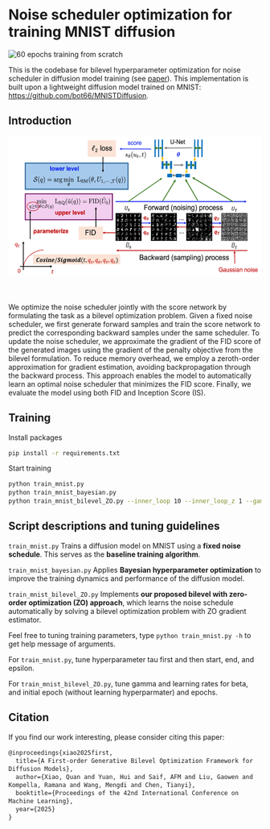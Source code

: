 # Noise scheduler optimization for training MNIST diffusion
![60 epochs training from scratch](assets/demo.gif "60 epochs training from scratch")

This is the codebase for bilevel hyperparameter optimization for noise scheduler in diffusion model training (see [paper](https://arxiv.org/abs/2502.08808)). This implementation is built upon a lightweight diffusion model trained on MNIST: https://github.com/bot66/MNISTDiffusion.


## Introduction

<div align="center">
    <img alt="Noise optimization framework" src="./docs/exp2.png" style="height: 280px;" />
</div>
<br/><br/>

We optimize the noise scheduler jointly with the score network by formulating the task as a bilevel optimization problem. Given a fixed noise scheduler, we first generate forward samples and train the score network to predict the corresponding backward samples under the same scheduler. To update the noise scheduler, we approximate the gradient of the FID score of the generated images using the gradient of the penalty objective from the bilevel formulation. To reduce memory overhead, we employ a zeroth-order approximation for gradient estimation, avoiding backpropagation through the backward process. This approach enables the model to automatically learn an optimal noise scheduler that minimizes the FID score. Finally, we evaluate the model using both FID and Inception Score (IS). 

## Training
Install packages
```bash
pip install -r requirements.txt
```
Start training 
```bash
python train_mnist.py
python train_mnist_bayesian.py 
python train_mnist_bilevel_ZO.py --inner_loop 10 --inner_loop_z 1 --gamma 1 --gamma_end 1 --lr_beta 0.05 0.05 1 0.05 --initial_epoch 2 --epochs 3
```
## Script descriptions and tuning guidelines

 `train_mnist.py`
Trains a diffusion model on MNIST using a **fixed noise schedule**. This serves as the **baseline training algorithm**.

 `train_mnist_bayesian.py`
Applies **Bayesian hyperparameter optimization** to improve the training dynamics and performance of the diffusion model.

 `train_mnist_bilevel_ZO.py`
Implements **our proposed bilevel with zero-order optimization (ZO) approach**, which learns the noise schedule automatically by solving a bilevel optimization problem with ZO gradient estimator.


Feel free to tuning training parameters, type `python train_mnist.py -h` to get help message of arguments.

For `train_mnist.py`, tune hyperparameter tau first and then start, end, and epsilon. 

For `train_mnist_bilevel_ZO.py`, tune gamma and learning rates for beta, and initial epoch (without learning hyperparmater) and epochs. 



## Citation
If you find our work interesting, please consider citing this paper:
```
@inproceedings{xiao2025first,
  title={A First-order Generative Bilevel Optimization Framework for Diffusion Models},
  author={Xiao, Quan and Yuan, Hui and Saif, AFM and Liu, Gaowen and Kompella, Ramana and Wang, Mengdi and Chen, Tianyi},
  booktitle={Proceedings of the 42nd International Conference on Machine Learning},
  year={2025}
}
```





